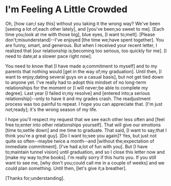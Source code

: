 # I'm Feeling A Little Crowded

Oh, [how can;I say this] without you taking it the wrong way? We've been [seeing a lot of;each other lately], and [you've been;so sweet to me]. [Each time you;look at me with those big], blue eyes, [I want to;melt]. [Please don't;misunderstand]--I've enjoyed [the time we;have spent together]. You are funny, smart, and generous. But when I received your recent letter, I realized that [our relationship is;becoming too serious, too quickly for me]. [I need to date;at a slower pace right now].

You need to know that [I have made a;commitment to myself] and to my parents that nothing would [get in the way of;my graduation]. Until then, [I want to enjoy;dating several guys on a casual basis], but not get tied down to anyone yet. I've really had to adopt this mindset of no long-term relationships for the moment or [I will never;be able to complete my degree]. Last year [I failed in;my resolve] and [entered into;a serious relationship]--only to have it and my grades crash. The readjustment process was too painful to repeat. I hope you can appreciate that. [I'm just not;ready]; it's the wrong season of my life.

I hope you'll respect my request that we see each other less often and [feel free to;enter into other relationships yourself]. That will give our emotions [time to;settle down] and me time to graduate. That said, [I want to say;that I think you're a great guy]. [Do I want to;see you again]? Yes, but just not quite so often--maybe twice a month--and [without the;expectation of immediate commitment]. [I've had a;lot of fun with you]. But [I have to;maintain tunnel vision] until graduation, and so I close this letter now and [make my way to;the books]. I'm really sorry if this hurts you. If you still want to see me, [why don't you;could call me in a couple of weeks] and we could plan something. Until then, [let's give it;a breather].

[Thanks for;understanding].
